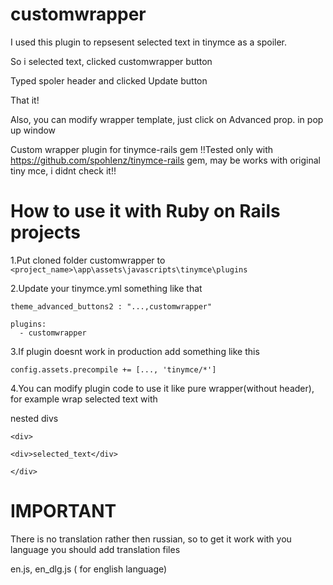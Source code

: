 customwrapper
=============

I used this plugin to repsesent selected  text in tinymce as a spoiler.

So i selected text, clicked customwrapper button

Typed spoler header and clicked Update button

That it!

Also, you can modify wrapper template, just  click on Advanced prop. in pop up window


Custom wrapper plugin for tinymce-rails gem 
!!Tested only with https://github.com/spohlenz/tinymce-rails gem, may be works with original tiny mce, i didnt check it!!


How to use it with Ruby on Rails projects
=============
1.Put cloned folder customwrapper to ```<project_name>\app\assets\javascripts\tinymce\plugins```

2.Update your tinymce.yml something like that
  ```
  theme_advanced_buttons2 : "...,customwrapper"

  plugins:
    - customwrapper

  ```

3.If plugin doesnt work in production add something like this
```
config.assets.precompile += [..., 'tinymce/*']
```

4.You can modify plugin code to use it like pure wrapper(without header), for example wrap selected text with

nested divs
```
<div>

<div>selected_text</div>

</div>
```


IMPORTANT
=====
There is no translation rather then russian, so to get it work with you language you should add translation files

en.js, en_dlg.js ( for english language)



